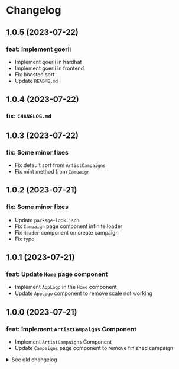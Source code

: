 # Changelog

## 1.0.5 (2023-07-22)

### feat: Implement goerli

- Implement goerli in hardhat
- Implement goerli in frontend
- Fix boosted sort
- Update `README.md`

## 1.0.4 (2023-07-22)

### fix: `CHANGLOG.md`

## 1.0.3 (2023-07-22)

### fix: Some minor fixes

- Fix default sort from `ArtistCampaigns` 
- Fix mint method from `Campaign`

## 1.0.2 (2023-07-21)

### fix: Some minor fixes

- Update `package-lock.json`
- Fix `Campaign` page component infinite loader
- Fix `Header` component on create campaign
- Fix typo

## 1.0.1 (2023-07-21)

### feat: Update `Home` page component

- Implement `AppLogo` in the `Home` component
- Update `AppLogo` component to remove scale not working

## 1.0.0 (2023-07-21)

### feat: Implement `ArtistCampaigns` Component

- Implement `ArtistCampaigns` Component
- Update `Campaigns` page component to remove finished campaign

<details>
  <summary>See old changelog</summary>

  ## 0.18.0 (2023-07-21)

  ### feat: Implement `Footer` Component

  - Implement `Footer` Component
  - Update `Campaigns` page component when no campaigns
    
  ## 0.17.2 (2023-07-21)

  ### fix: Fix errors in `CampaignManagement` and `Campaign` components

  - Fix message after `withdrawn` action
  - Redirect if campaign not found
  - Fix infinite loader

  ## 0.17.1 (2023-07-20)

  ### fix: Fix error on mumbai network

  ## 0.17.0 (2023-07-20)

  ### feat: Implement `CampaignManagement` component for artists

  - Frontend
    - Update `Campaign` page component to implement `CampaignManagement` for artists
    - Implement `CampaignManagement` component with action:
      - `close` 
      - `boost`
      - `withdraw`
    - Implement `CardLoader` component
    - Update `CampaignWithArtist` interface

  - Backend
    - Update `CrowdfundingCampaign` contract
      - Add new variable `fundWithdrawn`
      - Switch private variable `campaignInProgress` to public
    - Add a require on `setBoost` method from `TuneTogether` contract
    - Generate new doc files
    - Update unit tests
  ---

  ## 0.16.3 (2023-07-20)

  ### feat: Update campaign default cover

  - Update campaign default cover with TuneToghether logo
  - Update favicon with TuneTogether logo
  - Implement `Homepage` page component
  ---

  ## 0.16.2 (2023-07-19)

  ### fix: Fix error on second mint in `Campaign` page component
  ---

  ## 0.16.1 (2023-07-19)

  ### fix: Fix loading in `CreateCampaign` page component
  ---

  ## 0.16.0 (2023-07-19)

  ### feat: Implement `Campaign` page component

  - Implement mint function on `Campaign` page component
  - Fix issue in `CreateCampaign` when redirect to the created campaign
  - Fix link issue in `Campaigns` page component
  - Update `Loader` component to accept a waiting message
  - Add new constants
  - Implement `CampaignTierInfo` interface
  - Implement new method in `utils` file
  - Switch `_endTimestamp` private variable from `CrowdfundingCampaign.sol` to public
  - Add `.env` variable
  ---

  ## 0.15.0 (2023-07-19)

  ### feat: Implement `withdraw` function in `TuneTogether`

  - Add a `withdraw` function in `TuneTogether` to withdraw th boost fund
  ---

  ## 0.14.0 (2023-07-19)

  ### feat: Implement `Campaigns` page component

  - List all campaigns in `Campaigns` page
  - Fix `CreateCampaign` when no img for a `tierPrice`
  - Implement `Campaign` page component
  - Change redirect in `CreateCampaign` when campaign created to `Campaign` page
  - Update `Home` page component
  - Fix `AppLogo` minor issue
  - Update `Header` component
  - Add `Campaign` and `CampaignWithArtist` interfaces
  ---

  ## 0.13.2 (2023-07-19)

  ### fix: Update `CreateCampaign` to avoid issue with images name

  - Update upload of image file (now upload file by file)
  - Update file name by `tierPrice.id` before upload to pinata
  - Update `TierPrice` interface
  ---

  ## 0.13.1 (2023-07-18)

  ### feat: Implement `CreateCampaign` form page (backend part)

  - Implement `IsConnected` Component
  - Implement `Loader` Component
  - Implement `utils` file
  - Add `.env` constant
  - Update `CreateCampaign` with backend implementation
  ---

  ## 0.13.0 (2023-07-17)

  ### feat: Implement `CreateCampaign` form page (frontend part)

  - Implement `PageTitle` Component
  - Change `CreateProject` name component to `CreateCampaign`
  - Change `Projects` name component to `Campaigns`
  - Implement `CreateCampaign` form page (frontend part)
  - Add `TierPrice` and `TierPriceReward` interfaces
  ---

  ## 0.12.0 (2023-07-17)

  ### feat: Implement first frontend components

  - Implement `Header` Component
  - Implement `AppLogo` Component
  - Implement `Projects` Page Component
  - Implement `CreateProject` Page Component
  - Update deployment scripts
  ---


  ## 0.11.0 (2023-07-15)

  ### feat: Implement Campaign Objectif

  - Implement `objectif` in `CrowdfundingCampaign`
  - Update `_setArtist` method from `TuneTogether`
  - Update tests
  ---

  ## 0.10.1 (2023-07-14)

  ### feat: Implement NATSPEC + DOC

  - Implement natspec in contracts
  - Add docs generate with `solidity-docgen`
  - Update `README` file
  ---

  ## 0.10.0 (2023-07-14)

  ### feat: Boost Campaign

  - Implement `setBoost` method in `CrowdfundingCampaign` and `TuneTogether`
  - Update tests
  ---

  ## 0.9.1 (2023-07-14)

  ### fix: Update script to fix issue on mumbai testnet

  - Update `01_genesisProject` script to fix issue on mumbai testnet
  - Update `.gitignore` files
  ---

  ## 0.9.0 (2023-07-14)

  ### feat: Implement mint in USDC

  - Update `mint` method in `CrowdfundingCampaign` to accept USDC
  - Add `withdraw` method in `CrowdfundingCampaign`
  - Add `getTierPrice` method in `CrowdfundingCampaign`
  - Implement `Usdc` contract (only for dev and unit test)
  - Implement new tasks (only for dev)
    - `approveAllowance`
    - `faucet`
  - Update `README` file
  - Update deploy scrpits
  - Update tests
  ---

  ## 0.8.0 (2023-07-12)

  ### feat: Update Requirements for CrowdfundingCampaign contract

  - Update requirements to `updateCampaignInfo` method
  - Implement `updateCampaignInfo` in `TuneTogether` contract
  - Update deploy scrpits
  - Update tests
  ---

  ## 0.7.0 (2023-07-12)

  ### feat: Implement Requirements for CampaignFactory contract

  - Implement `setOwnerContractAddr` to update new `_ownerContractAddr` variable
  - New event `OwnerContractUpdated`
  - Implement requirements to `createCrowdfundingCampaign` method
  - Update tests
  ---

  ## 0.6.0 (2023-07-11)

  ### feat: Implement Tier Prices

  - Implement new method `setTierPrice` in `CrowdfundingCampaign` contract
  - Update `createNewCampaign` method requirements in `TuneTogether` contract
  - Update `startCampaign` method requirements in `CrowdfundingCampaign` contract
  - Update `mint` method requirements in `CrowdfundingCampaign` contract
  - Update tests
  ---

  ## 0.5.0 (2023-07-11)

  ### feat: Implement Requirements

  - Implement requirements for `createNewCampaign` method in `TuneTogether` contract
  - Implement requirements for methods in `CrowdfundingCampaign` contract
  - Implement new method in `CrowdfundingCampaign` contract
    - startCampaign
    - closeCampaign
    - updateCampaignInfo
  ---

  ## 0.4.1 (2023-07-11)

  ### feat: Refactoring

  - Create Fixture interfaces for test
  - Update `README.md` with Unit Test section
  - Rename `ArtistProject` to `CrowdfundingCampaign` 
  - Rename `ProjectFactory` to `CampaignFactory` 
  ---

  ## 0.4.0 (2023-07-11)

  ### feat: Implement Test

  - Implement basic tests for all contracts
  - Update `bug_report` issue template
  - Update `ArtistCreated` event
  ---
  
  ## 0.3.0 (2023-07-10)

  ### feat: Implement Mumbai deployement

  - Implement Mumbai deployement
    - Change solidity version beacause an error occured in Mumbai (see [Invalid opcode: opcode 0x5f not defined](https://ethereum.stackexchange.com/questions/150281/invalid-opcode-opcode-0x5f-not-defined))
    - Update/Add deploy scripts
    - Update `hardhat.config`
    - Update `.env` file
  - Add new feature on TuneTogether
    - isArtist
    - getArtist
    - getOneProject
  ---

  ## 0.2.1 (2023-07-10)

  ### feat: Add Github Issue template

  - Add Github Issue template
    - A bug report template: `bug_report.md`
    - A feature request template: `feature_request.md`

  ---

  ## 0.2.0 (2023-07-10)

  ### feat: Basic implementation of smart contracts

  - Basic implementation of smart contracts
    - ProjectFactory: Create an ERC-1155 NFT collection from another contract
    - ArtistProject: The ERC-1155 NFT collection (created by ProjectFactory)
    - TuneTogether: Main contract
  - Update deploy script

  ---

  ## 0.1.0 (2023-07-07)

  ### feat: Init project 

  - Init project with 
    - NEXT.js
    - Hardhat
    - RainbowKit
    - Wagmi
    - ChakraUI
  - Setup RainbowKit with first button
<details>